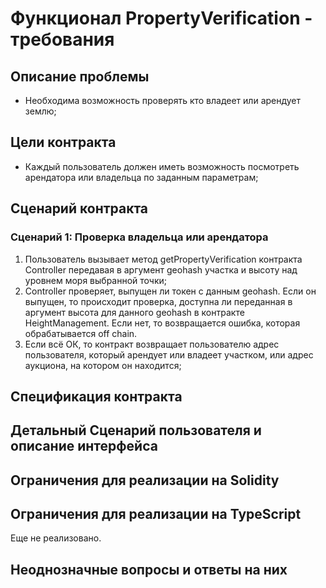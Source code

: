 # Функционал PropertyVerification - требования

## Описание проблемы
- Необходима возможность проверять кто владеет или арендует землю;

## Цели контракта
- Каждый пользователь должен иметь возможность посмотреть арендатора или владельца по заданным параметрам;

## Сценарий контракта
### Сценарий 1: Проверка владельца или арендатора

1. Пользователь вызывает метод getPropertyVerification контракта Controller передавая в аргумент geohash участка и высоту над уровнем моря выбранной точки;
2. Controller проверяет, выпущен ли токен с данным geohash. Если он выпущен, то происходит проверка, доступна ли переданная в аргумент высота для данного geohash в контракте HeightManagement. Если нет, то возвращается ошибка, которая обрабатывается off chain.
3. Если всё ОК, то контракт возвращает пользователю адрес пользователя, который арендует или владеет участком, или адрес аукциона, на котором он находится;

## Спецификация контракта

## Детальный Сценарий пользователя и описание интерфейса

## Ограничения для реализации на Solidity

## Ограничения для реализации на TypeScript
Еще не реализовано.

## Неоднозначные вопросы и ответы на них
